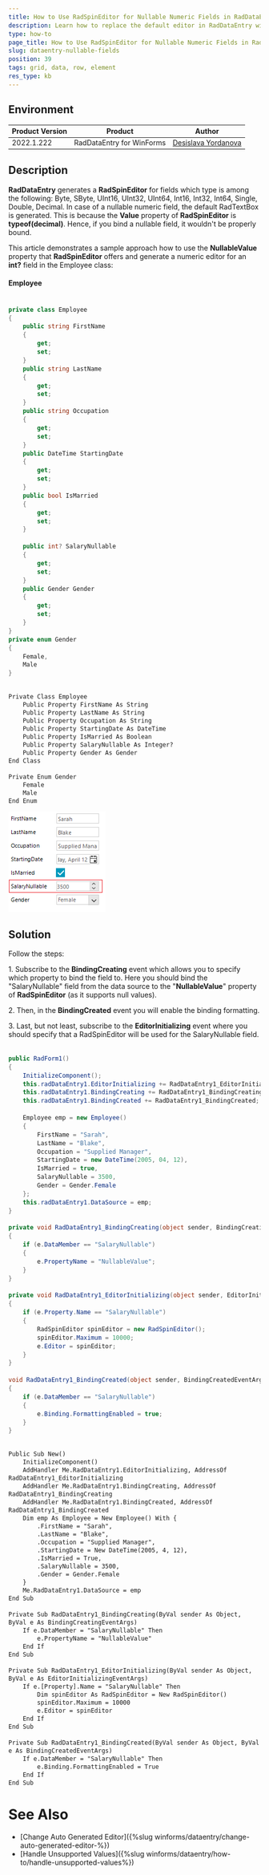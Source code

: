 ```yaml
---
title: How to Use RadSpinEditor for Nullable Numeric Fields in RadDataEntry
description: Learn how to replace the default editor in RadDataEntry with a RadSpinEditor
type: how-to 
page_title: How to Use RadSpinEditor for Nullable Numeric Fields in RadDataEntry
slug: dataentry-nullable-fields
position: 39
tags: grid, data, row, element
res_type: kb
---
```


## Environment
 
|Product Version|Product|Author|
|----|----|----|
|2022.1.222|RadDataEntry for WinForms|[Desislava Yordanova](https://www.telerik.com/blogs/author/desislava-yordanova)|


## Description

**RadDataEntry** generates a **RadSpinEditor** for fields which type is among the following: Byte, SByte, UInt16, UInt32, UInt64, Int16, Int32, Int64, Single, Double, Decimal. In case of a nullable numeric field, the default RadTextBox is generated. This is because the **Value** property of **RadSpinEditor** is **typeof(decimal)**. Hence, if you bind a nullable field, it wouldn't be properly bound.

This article demonstrates a sample approach how to use the **NullableValue** property that **RadSpinEditor** offers and generate a numeric editor for an **int?** field in the Employee class:

#### Employee

````C#           
 
private class Employee
{
    public string FirstName
    {
        get;
        set;
    }
    public string LastName
    {
        get;
        set;
    }
    public string Occupation
    {
        get;
        set;
    }
    public DateTime StartingDate
    {
        get;
        set;
    }
    public bool IsMarried
    {
        get;
        set;
    } 

    public int? SalaryNullable
    {
        get;
        set;
    }
    public Gender Gender
    {
        get;
        set;
    }
}
private enum Gender
{
    Female,
    Male
} 

````
````VB.NET

Private Class Employee
    Public Property FirstName As String
    Public Property LastName As String
    Public Property Occupation As String
    Public Property StartingDate As DateTime
    Public Property IsMarried As Boolean
    Public Property SalaryNullable As Integer?
    Public Property Gender As Gender
End Class

Private Enum Gender
    Female
    Male
End Enum

````

![dataentry-nullable-field 001](images/dataentry-nullable-field001.png)

## Solution

Follow the steps:

1\. Subscribe to the **BindingCreating** event which allows you to specify which property to bind the field to. Here you should bind the "SalaryNullable" field from the data source to the "**NullableValue**" property of **RadSpinEditor** (as it supports null values). 

2\. Then, in the **BindingCreated** event you will enable the binding formatting.

3\. Last, but not least, subscribe to the **EditorInitializing** event where you should specify that a RadSpinEditor will be used for the SalaryNullable field. 

````C#        
    
public RadForm1()
{
    InitializeComponent();
    this.radDataEntry1.EditorInitializing += RadDataEntry1_EditorInitializing;
    this.radDataEntry1.BindingCreating += RadDataEntry1_BindingCreating;
    this.radDataEntry1.BindingCreated += RadDataEntry1_BindingCreated;

    Employee emp = new Employee()
    {
        FirstName = "Sarah",
        LastName = "Blake",
        Occupation = "Supplied Manager",
        StartingDate = new DateTime(2005, 04, 12),
        IsMarried = true,
        SalaryNullable = 3500,
        Gender = Gender.Female
    };
    this.radDataEntry1.DataSource = emp;
}

private void RadDataEntry1_BindingCreating(object sender, BindingCreatingEventArgs e)
{
    if (e.DataMember == "SalaryNullable")
    {
        e.PropertyName = "NullableValue";
    }
}

private void RadDataEntry1_EditorInitializing(object sender, EditorInitializingEventArgs e)
{
    if (e.Property.Name == "SalaryNullable")
    {
        RadSpinEditor spinEditor = new RadSpinEditor();
        spinEditor.Maximum = 10000; 
        e.Editor = spinEditor;
    }
}

void RadDataEntry1_BindingCreated(object sender, BindingCreatedEventArgs e)
{
    if (e.DataMember == "SalaryNullable")
    {
        e.Binding.FormattingEnabled = true; 
    }
} 

````
````VB.NET

Public Sub New()
    InitializeComponent()
    AddHandler Me.RadDataEntry1.EditorInitializing, AddressOf RadDataEntry1_EditorInitializing
    AddHandler Me.RadDataEntry1.BindingCreating, AddressOf RadDataEntry1_BindingCreating
    AddHandler Me.RadDataEntry1.BindingCreated, AddressOf RadDataEntry1_BindingCreated
    Dim emp As Employee = New Employee() With {
        .FirstName = "Sarah",
        .LastName = "Blake",
        .Occupation = "Supplied Manager",
        .StartingDate = New DateTime(2005, 4, 12),
        .IsMarried = True,
        .SalaryNullable = 3500,
        .Gender = Gender.Female
    }
    Me.RadDataEntry1.DataSource = emp
End Sub

Private Sub RadDataEntry1_BindingCreating(ByVal sender As Object, ByVal e As BindingCreatingEventArgs)
    If e.DataMember = "SalaryNullable" Then
        e.PropertyName = "NullableValue"
    End If
End Sub

Private Sub RadDataEntry1_EditorInitializing(ByVal sender As Object, ByVal e As EditorInitializingEventArgs)
    If e.[Property].Name = "SalaryNullable" Then
        Dim spinEditor As RadSpinEditor = New RadSpinEditor()
        spinEditor.Maximum = 10000
        e.Editor = spinEditor
    End If
End Sub

Private Sub RadDataEntry1_BindingCreated(ByVal sender As Object, ByVal e As BindingCreatedEventArgs)
    If e.DataMember = "SalaryNullable" Then
        e.Binding.FormattingEnabled = True
    End If
End Sub

````

# See Also

* [Change Auto Generated Editor]({%slug winforms/dataentry/change-auto-generated-editor-%})
* [Handle Unsupported Values]({%slug winforms/dataentry/how-to/handle-unsupported-values%})